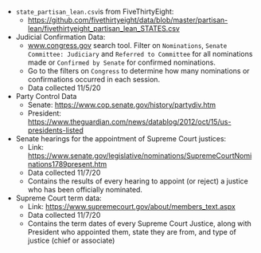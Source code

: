 - `state_partisan_lean.csv`is from FiveThirtyEight:
  - https://github.com/fivethirtyeight/data/blob/master/partisan-lean/fivethirtyeight_partisan_lean_STATES.csv
- Judicial Confirmation Data: 
  - www.congress.gov search tool. Filter on `Nominations`, `Senate Committee: Judiciary` and `Referred to Committee` for all nominations made or `Confirmed by Senate` for confirmed nominations. 
  - Go to the filters on `Congress` to determine how many nominations or confirmations occurred in each session. 
  - Data collected 11/5/20
- Party Control Data
  - Senate: https://www.cop.senate.gov/history/partydiv.htm
  - President: https://www.theguardian.com/news/datablog/2012/oct/15/us-presidents-listed
- Senate hearings for the appointment of Supreme Court justices:
  - Link: https://www.senate.gov/legislative/nominations/SupremeCourtNominations1789present.htm
  - Data collected 11/7/20
  - Contains the results of every hearing to appoint (or reject) a justice who has been officially nominated.
- Supreme Court term data:
  - Link: https://www.supremecourt.gov/about/members_text.aspx
  - Data collected 11/7/20
  - Contains the term dates of every Supreme Court Justice, along with President who appointed them, state they are from, and type of justice (chief or associate)